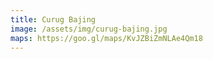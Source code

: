 ```yaml
---
title: Curug Bajing
image: /assets/img/curug-bajing.jpg
maps: https://goo.gl/maps/KvJZBiZmNLAe4Qm18
---
```

